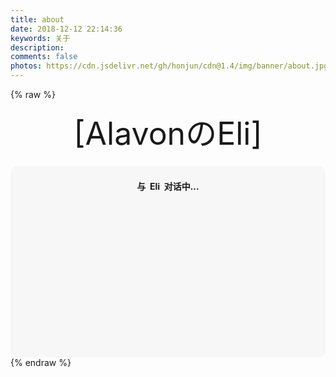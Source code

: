 ```yaml
---
title: about
date: 2018-12-12 22:14:36
keywords: 关于
description: 
comments: false
photos: https://cdn.jsdelivr.net/gh/honjun/cdn@1.4/img/banner/about.jpg
---
```

{% raw %}
<div class="moe-mashiro" style="text-align:center; font-size: 50px; margin-bottom: 20px;">[AlavonのEli]</div>
<div id="hello-mashiro" class="popcontainer" style="min-height: 300px; padding: 2px 6px 4px; background-color: rgba(242, 242, 242, 0.5); border-radius: 10px;">
  <center>
  <p>
  </p>
  <h4>
  与&nbsp;<ruby>
  Eli&nbsp;<rp>
  
  </ruby>
  对话中...</h4>
  <p>
  </p>
  </center>
  <bot-ui></botui>
</div>
<script src="https://cdn.jsdelivr.net/vue/latest/vue.min.js"></script>
<script src="https://unpkg.com/botui/build/botui.min.js"></script>
<script>
function bot_ui_ini() {
    var botui = new BotUI("hello-mashiro");
    botui.message.add({
        delay: 800,
        content: "Selamat pagi👋"
    }).then(function () {
        botui.action.button({
            delay: 900,
            action: [{
                        text: "哦哈呦！ 😃",
                        value: "sure"
                    }, {
                        text: "? 🙄",
                        value: "skip"
                    }]
        }).then(function (a) {
                    "sure" == a.value && sure();
                    "skip" == a.value && end()
                })
    });
    var sure = function () {
            botui.message.add({
                delay: 600,
                content: "😘"
            }).then(function () {
                secondpart()
            })
        },
        end = function () {
            botui.message.add({
                delay: 600,
                content: "![...](https://view.moezx.cc/images/2018/05/06/a1c4cd0452528b572af37952489372b6.md.jpg)"
            })
        },
        secondpart = function () {
            botui.message.add({
                delay: 1500,
                content: "俺毕业于上海立信会计金融学院"
            }).then(function () {
                botui.message.add({
                    delay: 1500,
                    content: "所学专业是数学与应用数学(金融方向)"
                }).then(function () {
                    botui.message.add({
                        delay: 1200,
                        content: "数学系的我只是咸鱼一条，baga一个"
                    }).then(function () {
                        botui.message.add({
                            delay: 1500,
                            content: "考研fail，loser一枚"
                        }).then(function () {
                            botui.message.add({
                                delay: 1500,
                                content: "辗转反侧,投身java"
                            }).then(function () {
                                botui.message.add({
                                    delay: 1800,
                                    content: "我入单身狗之列了!"
                                }).then(function () {
                                    botui.action.button({
                                        delay: 1100,
                                        action: [{
                                            text: "为什么叫Eli呢？ 🤔",
                                            value: "why-mashiro"
                                        }]
                                    }).then(function (a) {
                                        thirdpart()
                                    })
                                })
                            })
                        })
                    })
                })
            })
        },
        thirdpart = function () {
            botui.message.add({
                delay: 1E3,
                content: "外语课上百度搜的name,中文含义:至高无上的 😀"
            }).then(function () {
                botui.action.button({
                    delay: 1500,
                    action: [{
                        text: "为什么是Alavon呢？ 🤔",
                        value: "why-cat"
                    }]
                }).then(function (a) {
                    fourthpart()
                })
            })
        },
        fourthpart = function () {
            botui.message.add({
                delay: 1E3,
                content: "Because  Saber "
            }).then(function () {
                botui.message.add({
                    delay: 1100,
                    content: "I want to be in Alavon and guard my King Arthur"
                })
            })
        }
        
}
bot_ui_ini()
</script>
{% endraw %}